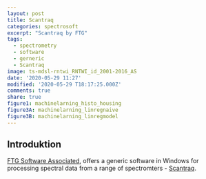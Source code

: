 ```yaml
---
layout: post
title: Scantraq
categories: spectrosoft
excerpt: "Scantraq by FTG"
tags:
  - spectrometry
  - software
  - gerneric
  - Scantraq
image: ts-mdsl-rntwi_RNTWI_id_2001-2016_AS
date: '2020-05-29 11:27'
modified: '2020-05-29 T18:17:25.000Z'
comments: true
share: true
figure1: machinelarning_histo_housing
figure3A: machinelarning_linregnaive
figure3B: machinelarning_linregmodel
---
```


## Introduktion

[FTG Software Associated](https://ftgsoftware.com), offers a generic software in Windows for processing spectral data from a range of spectromters - [Scantraq](https://ftgsoftware.com/sqindex.htm?gclid=CjwKCAjwztL2BRATEiwAvnALch6cYUGgdj_6vGCFkrpCUCfW1kzgZs4al-tCQsJPtzWmY88f_kyqoRoCoZoQAvD_BwE#Contact_FTG).
